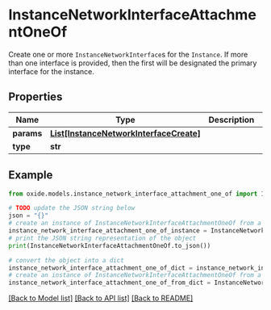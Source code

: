 # InstanceNetworkInterfaceAttachmentOneOf

Create one or more `InstanceNetworkInterface`s for the `Instance`.  If more than one interface is provided, then the first will be designated the primary interface for the instance.

## Properties

Name | Type | Description | Notes
------------ | ------------- | ------------- | -------------
**params** | [**List[InstanceNetworkInterfaceCreate]**](InstanceNetworkInterfaceCreate.md) |  | 
**type** | **str** |  | 

## Example

```python
from oxide.models.instance_network_interface_attachment_one_of import InstanceNetworkInterfaceAttachmentOneOf

# TODO update the JSON string below
json = "{}"
# create an instance of InstanceNetworkInterfaceAttachmentOneOf from a JSON string
instance_network_interface_attachment_one_of_instance = InstanceNetworkInterfaceAttachmentOneOf.from_json(json)
# print the JSON string representation of the object
print(InstanceNetworkInterfaceAttachmentOneOf.to_json())

# convert the object into a dict
instance_network_interface_attachment_one_of_dict = instance_network_interface_attachment_one_of_instance.to_dict()
# create an instance of InstanceNetworkInterfaceAttachmentOneOf from a dict
instance_network_interface_attachment_one_of_from_dict = InstanceNetworkInterfaceAttachmentOneOf.from_dict(instance_network_interface_attachment_one_of_dict)
```
[[Back to Model list]](../README.md#documentation-for-models) [[Back to API list]](../README.md#documentation-for-api-endpoints) [[Back to README]](../README.md)


